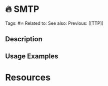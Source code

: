 # 🔥 SMTP

Tags: #🔥
Related to:
See also:
Previous: [[TTP]]

## Description

## Usage Examples

# Resources